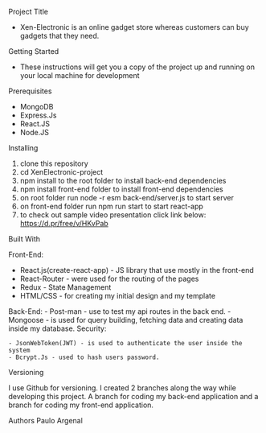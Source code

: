 Project Title
- Xen-Electronic is an online gadget store whereas customers can buy gadgets that they need.

Getting Started
- These instructions will get you a copy of the project up and running on your local machine for      development  

Prerequisites
- MongoDB
- Express.Js
- React.JS
- Node.JS


Installing
1. clone this repository
2. cd XenElectronic-project
3. npm install to the root folder to install back-end dependencies
4. npm install front-end folder to install front-end dependencies
5. on root folder run node -r esm back-end/server.js to start server
6. on front-end folder run npm run start to start react-app
7. to check out sample video presentation click link below:
https://d.pr/free/v/HKvPab

Built With

Front-End: 

   - React.js(create-react-app) - JS library that use mostly in the front-end
   - React-Router - were used for the routing of the pages
   - Redux - State Management
   - HTML/CSS - for creating my initial design and my template

Back-End:
    - Post-man - use to test my api routes in the back end.
    - Mongoose - is used for query building, fetching data and creating data inside my database.
Security:

    - JsonWebToken(JWT) - is used to authenticate the user inside the system
    - Bcrypt.Js - used to hash users password.    

Versioning

I use Github for versioning.  I created 2 branches along the way while developing this project. A branch for coding my back-end application and a branch for coding my front-end application. 

Authors
Paulo Argenal 

